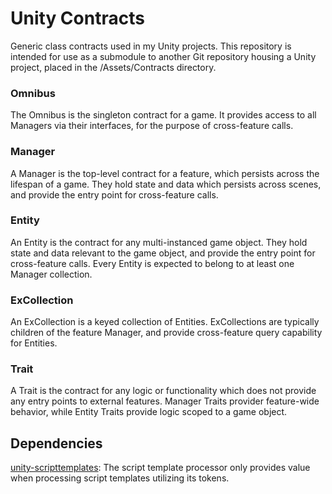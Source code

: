 # Unity Contracts
Generic class contracts used in my Unity projects. This repository is intended for use as a submodule to another Git repository housing a Unity project, placed in the /Assets/Contracts directory.

### Omnibus
The Omnibus is the singleton contract for a game. It provides access to all Managers via their interfaces, for the purpose of cross-feature calls.

### Manager
A Manager is the top-level contract for a feature, which persists across the lifespan of a game. They hold state and data which persists across scenes, and provide the entry point for cross-feature calls.

### Entity
An Entity is the contract for any multi-instanced game object. They hold state and data relevant to the game object, and provide the entry point for cross-feature calls. Every Entity is expected to belong to at least one Manager collection.

### ExCollection
An ExCollection is a keyed collection of Entities. ExCollections are typically children of the feature Manager, and provide cross-feature query capability for Entities.

### Trait
A Trait is the contract for any logic or functionality which does not provide any entry points to external features. Manager Traits provider feature-wide behavior, while Entity Traits provide logic scoped to a game object.

## Dependencies
[unity-scripttemplates](https://github.com/ocreeva/unity-scripttemplates):
The script template processor only provides value when processing script templates utilizing its tokens.
